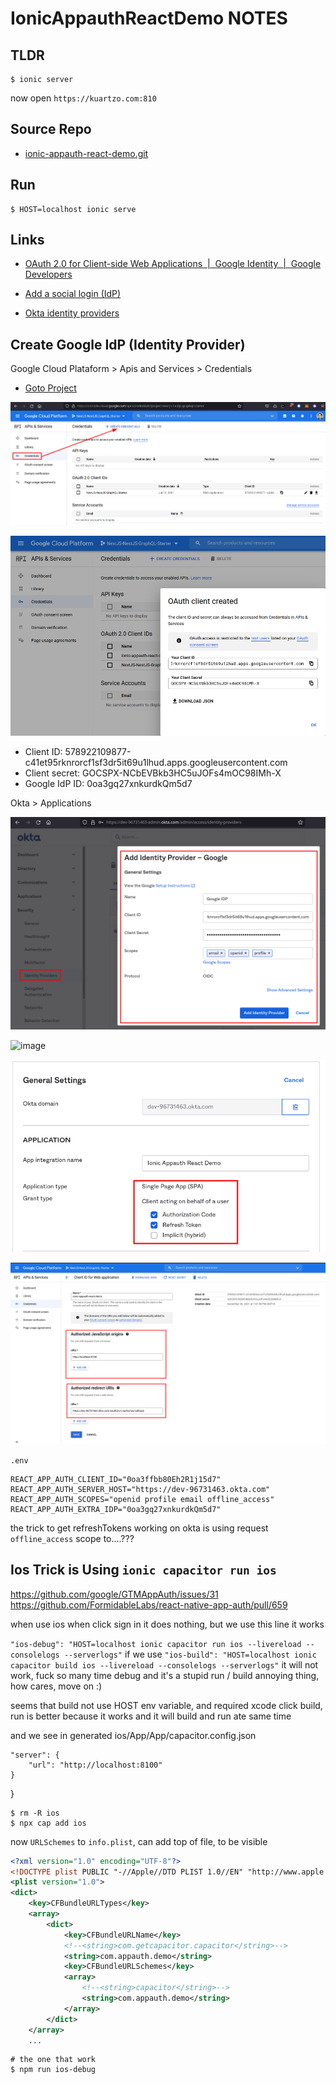 # IonicAppauthReactDemo NOTES

## TLDR

```shell
$ ionic server
```

now open `https://kuartzo.com:810`


## Source Repo

- [ionic-appauth-react-demo.git](https://github.com/creasoft-dev/ionic-appauth-react-demo.git)

## Run

```shell
$ HOST=localhost ionic serve
```

## Links

- [OAuth 2.0 for Client-side Web Applications &nbsp;|&nbsp; Google Identity &nbsp;|&nbsp; Google Developers](https://developers.google.com/identity/protocols/oauth2/javascript-implicit-flow)

- [Add a social login (IdP)](https://help.okta.com/en/prod/Content/Topics/Security/idp-social.htm)

- [Okta identity providers](https://dev-96731463-admin.okta.com/admin/access/identity-providers)

## Create Google IdP (Identity Provider)

Google Cloud Plataform > Apis and Services > Credentials

- [Goto Project](https://console.cloud.google.com/apis/credentials/oauthclient/578922109877-c41et95rknrorcf1sf3dr5it69u1lhud.apps.googleusercontent.com?project=nextjs-nestjs-graphql-starter)

![image](attachments/2021-12-30-19-40-03.png)

![image](attachments/2021-12-30-19-42-37.png)

- Client ID: 578922109877-c41et95rknrorcf1sf3dr5it69u1lhud.apps.googleusercontent.com
- Client secret: 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
- Google IdP ID: 0oa3gq27xnkurdkQm5d7

Okta > Applications

![image](attachments/2021-12-30-19-52-24.png)

![image](2021-12-30-19-53-51.png)

![image](attachments/2022-01-06-21-53-40.png)

![image](attachments/2021-12-30-23-55-20.png)

`.env`

```shell
REACT_APP_AUTH_CLIENT_ID="0oa3ffbb80Eh2R1j15d7"
REACT_APP_AUTH_SERVER_HOST="https://dev-96731463.okta.com"
REACT_APP_AUTH_SCOPES="openid profile email offline_access"
REACT_APP_AUTH_EXTRA_IDP="0oa3gq27xnkurdkQm5d7"
```

the trick to get refreshTokens working on okta is using request `offline_access` scope to....???

## Ios Trick is Using `ionic capacitor run ios`

https://github.com/google/GTMAppAuth/issues/31
https://github.com/FormidableLabs/react-native-app-auth/pull/659

when use ios when click sign in it does nothing, but we use this line it works

`"ios-debug": "HOST=localhost ionic capacitor run ios --livereload --consolelogs --serverlogs"`
if we use 
`"ios-build": "HOST=localhost ionic capacitor build ios --livereload --consolelogs --serverlogs"` it will not work, fuck so many time debug and it's a stupid run / build annoying thing, how cares, move on :)

seems that build not use HOST env variable, and required xcode click build, run is better because it works and it will build and run ate same time

and we see in generated ios/App/App/capacitor.config.json

	"server": {
		"url": "http://localhost:8100"
	}
}


```shell
$ rm -R ios
$ npx cap add ios
```

now `URLSchemes` to `info.plist`, can add top of file, to be visible

```xml
<?xml version="1.0" encoding="UTF-8"?>
<!DOCTYPE plist PUBLIC "-//Apple//DTD PLIST 1.0//EN" "http://www.apple.com/DTDs/PropertyList-1.0.dtd">
<plist version="1.0">
<dict>
	<key>CFBundleURLTypes</key>
	<array>
		<dict>
			<key>CFBundleURLName</key>
			<!--<string>com.getcapacitor.capacitor</string>-->
			<string>com.appauth.demo</string>
			<key>CFBundleURLSchemes</key>
			<array>
				<!--<string>capacitor</string>-->
				<string>com.appauth.demo</string>
			</array>
		</dict>
	</array>
	...
```

```shell
# the one that work
$ npm run ios-debug
```